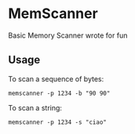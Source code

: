 # MemScanner
Basic Memory Scanner wrote for fun

## Usage
To scan a sequence of bytes:
```
memscanner -p 1234 -b "90 90" 
```
To scan a string:
```
memscanner -p 1234 -s "ciao"
```